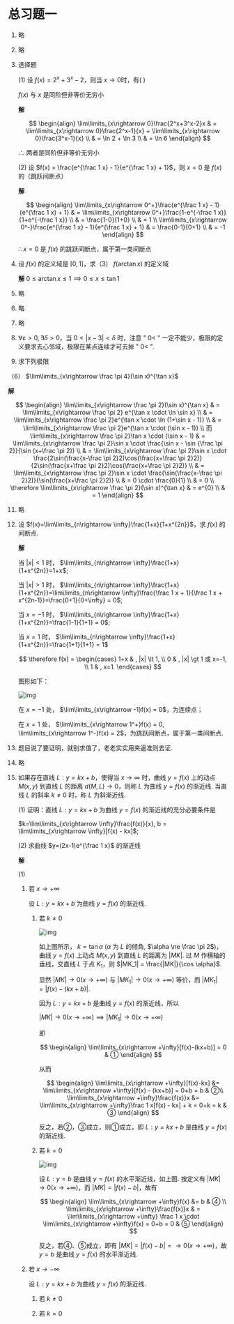 # 总习题一

1. 略
2. 略
3. 选择题
   
   (1) 设 $f(x)=2^x+3^x-2$，则当 $x\rightarrow 0$时，有( )
   
   $f(x)$ 与 $x$ 是同阶但非等价无穷小 

   **解** 
   
    $$
    \begin{align}
    \lim\limits_{x\rightarrow 0}\frac{2^x+3^x-2}x & = \lim\limits_{x\rightarrow 0}\frac{2^x-1}{x} + \lim\limits_{x\rightarrow 0}\frac{3^x-1}{x} \\
    & = \ln 2 + \ln 3 \\
    & = \ln 6
    \end{align}
    $$

   $\therefore$ 两者是同阶但非等价无穷小

   (2) 设 $f(x) = \frac{e^{\frac 1 x} - 1}{e^{\frac 1 x} + 1}$，则 $x=0$ 是 $f(x)$ 的（跳跃间断点）

   **解** 

   $$
   \begin{align}
   \lim\limits_{x\rightarrow 0^+}\frac{e^{\frac 1 x} - 1}{e^{\frac 1 x} + 1} & = \lim\limits_{x\rightarrow 0^+}\frac{1-e^{-\frac 1 x}}{1+e^{-\frac 1 x}} \\
   & = \frac{1-0}{1+0} \\
   & = 1 \\
   \lim\limits_{x\rightarrow 0^-}\frac{e^{\frac 1 x} - 1}{e^{\frac 1 x} + 1} & = \frac{0-1}{0+1} \\
   & = -1
   \end{align}
   $$

   $\therefore x=0$ 是 $f(x)$ 的跳跃间断点，属于第一类间断点

4. 设 $f(x)$ 的定义域是 $[0, 1]$，求（3） $f(\arctan x)$ 的定义域
   
   **解** $0\leqslant \arctan x \leqslant 1 \implies 0\leqslant x \leqslant \tan 1$

5. 略
6. 略
7. 略
8. $\forall \varepsilon \gt 0, \exists \delta \gt 0$，当 $0\lt |x-3| \lt \delta$ 时，注意 " $0\lt$ " 一定不能少，极限的定义要求去心邻域，极限在某点连续才可去掉 " $0\lt$ ".
9.  求下列极限
   
   （6） $\lim\limits_{x\rightarrow \frac \pi 4}(\sin x)^{\tan x}$

   **解**

   $$
   \begin{align}
   \lim\limits_{x\rightarrow \frac \pi 2}(\sin x)^{\tan x} & = \lim\limits_{x\rightarrow \frac \pi 2} e^{\tan x \cdot \ln \sin x} \\
   & = \lim\limits_{x\rightarrow \frac \pi 2}e^{\tan x \cdot \ln (1+\sin x - 1)} \\
   & = \lim\limits_{x\rightarrow \frac \pi 2}e^{\tan x \cdot (\sin x - 1)} \\
   而 \lim\limits_{x\rightarrow \frac \pi 2}\tan x \cdot (\sin x - 1) & = \lim\limits_{x\rightarrow \frac \pi 2}\sin x \cdot \frac{\sin x - \sin {\frac \pi 2}}{\sin (x+\frac \pi 2)} \\
   & = \lim\limits_{x\rightarrow \frac \pi 2}\sin x \cdot \frac{2\sin(\frac{x-\frac \pi 2}2)\cos(\frac{x+\frac \pi 2}2)}{2\sin(\frac{x+\frac \pi 2}2)\cos(\frac{x+\frac \pi 2}2)} \\
   & = \lim\limits_{x\rightarrow \frac \pi 2}\sin x \cdot \frac{\sin(\frac{x-\frac \pi 2}2)}{\sin(\frac{x+\frac \pi 2}2)} \\
   & = 0 \cdot \frac{0}{1} \\
   & = 0 \\
   \therefore \lim\limits_{x\rightarrow \frac \pi 2}(\sin x)^{\tan x} & = e^{0} \\
   & = 1
   \end{align}
   $$

11. 略
12. 设 $f(x)=\lim\limits_{n\rightarrow \infty}\frac{1+x}{1+x^{2n}}$，求 $f(x)$ 的间断点.
    
    **解**

    当 $|x| \lt 1$ 时， $\lim\limits_{n\rightarrow \infty}\frac{1+x}{1+x^{2n}}=1+x$;

    当 $|x| \gt 1$ 时， $\lim\limits_{n\rightarrow \infty}\frac{1+x}{1+x^{2n}}=\lim\limits_{n\rightarrow \infty}\frac{\frac 1 x + 1}{\frac 1 x + x^{2n-1}}=\frac{0+1}{0+\infty} = 0$;

    当 $x=-1$ 时， $\lim\limits_{n\rightarrow \infty}\frac{1+x}{1+x^{2n}}=\frac{1-1}{1+1} = 0$;

    当 $x=1$ 时， $\lim\limits_{n\rightarrow \infty}\frac{1+x}{1+x^{2n}}=\frac{1+1}{1+1} = 1$

    $$
    \therefore f(x) = 
    \begin{cases}
    1+x & , |x| \lt 1, \\
    0 & , |x| \gt 1 或 x=-1, \\
    1 & , x=1.
    \end{cases}
    $$

    图形如下：

    ![img](../img/1-12.11.png)

    在 $x=-1$ 处， $\lim\limits_{x\rightarrow -1}f(x) = 0$，为连续点；

    在 $x=1$ 处， $\lim\limits_{x\rightarrow 1^+}f(x) = 0, \lim\limits_{x\rightarrow 1^-}f(x) = 2$，为跳跃间断点，属于第一类间断点.

13. 题目说了要证明，就别求值了，老老实实用夹逼准则去证.
14. 略
15. 如果存在直线 $L:y=kx+b$，使得当 $x\rightarrow \infty$ 时，曲线 $y=f(x)$ 上的动点 $M(x,y)$ 到直线 $L$ 的距离 $d(M,L)\rightarrow 0$，则称 $L$ 为曲线 $y=f(x)$ 的渐近线. 当直线 $L$ 的斜率 $k\ne 0$ 时，称 $L$ 为斜渐近线.
    
    (1) 证明：直线 $L:y=kx+b$ 为曲线 $y=f(x)$ 的渐近线的充分必要条件是

    $k=\lim\limits_{x\rightarrow \infty}\frac{f(x)}{x}, b = \lim\limits_{x\rightarrow \infty}[f(x) - kx]$;

    (2) 求曲线 $y=(2x-1)e^{\frac 1 x}$ 的渐近线

    **解**

    (1) 

    1. 若 $x\rightarrow +\infty$
       
       设 $L:y=kx+b$ 为曲线 $y=f(x)$ 的渐近线.

       1. 若 $k\ne 0$

          ![img](../img/1-12.14.1.png)

          如上图所示， $k=\tan \alpha$ ($\alpha$ 为 $L$ 的倾角, $\alpha \ne \frac \pi 2$)，曲线 $y=f(x)$ 上动点 $M(x,y)$ 到直线 $L$ 的距离为 $|MK|$. 过 $M$ 作横轴的垂线，交直线 $L$ 于点 $K_1$，则 $|MK_1| = \frac{|MK|}{\cos \alpha}$.

          显然 $|MK| \rightarrow 0(x\rightarrow +\infty)$ 与 $|MK_1|\rightarrow 0(x\rightarrow +\infty)$ 等价，而 $|MK_1| = |f(x) - (kx+b)|$.

          因为 $L:y=kx+b$ 是曲线 $y=f(x)$ 的渐近线，所以

          $|MK| \rightarrow 0(x\rightarrow +\infty) \implies |MK_1| \rightarrow 0(x\rightarrow +\infty)$

          即 
          
          $$
          \begin{align}
          \lim\limits_{x\rightarrow +\infty}[f(x)-(kx+b)] = 0 & ①
          \end{align}
          $$

          从而 

          $$
          \begin{align}
          \lim\limits_{x\rightarrow +\infty}[f(x)-kx] &= \lim\limits_{x\rightarrow +\infty}[f(x) - (kx+b)] = 0+b = b & ②\\
          \lim\limits_{x\rightarrow +\infty}\frac{f(x)}x &= \lim\limits_{x\rightarrow +\infty}\frac 1 x[f(x) - kx] + k = 0+k = k & ③
          \end{align}
          $$

          反之，若②，③成立，则①成立，即 $L:y=kx+b$ 是曲线 $y=f(x)$ 的渐近线.

       2. 若 $k=0$

          ![img](../img/1-12.14.2.png)

          设 $L:y=b$ 是曲线 $y=f(x)$ 的水平渐近线，如上图. 按定义有 $|MK| \rightarrow 0(x\rightarrow +\infty)$，而 $|MK| = |f(x) - b|$，故有

          $$
          \begin{align}
          \lim\limits_{x\rightarrow +\infty}f(x) &= b & ④ \\
          \lim\limits_{x\rightarrow +\infty}\frac{f(x)}x & = \lim\limits_{x\rightarrow +\infty} \frac 1 x \cdot \lim\limits_{x\rightarrow +\infty}f(x) = 0+b = 0 & ⑤
          \end{align}
          $$

          反之，若④、⑤成立，即有 $|MK| = |f(x) - b| = \rightarrow 0(x\rightarrow +\infty)$，故 $y=b$ 是曲线 $y=f(x)$ 的水平渐近线.

    2. 若 $x\rightarrow -\infty$

       设 $L:y=kx+b$ 为曲线 $y=f(x)$ 的渐近线.

       1. 若 $k\ne 0$


       2. 若 $k=0$

